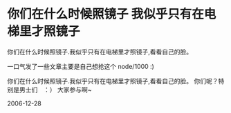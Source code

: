 # 你们在什么时候照镜子 我似乎只有在电梯里才照镜子

你们在什么时候照镜子.我似乎只有在电梯里才照镜子,看看自己的脸。

一口气发了一些文章主要是自己想抢这个 node/1000 :) 

你们在什么时候照镜子.我似乎只有在电梯里才照镜子,看看自己的脸。
你们呢？特别是男士们　：）
大家参与啊~

2006-12-28